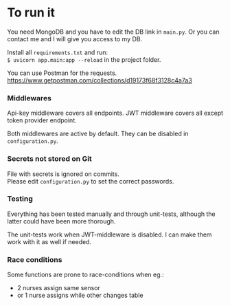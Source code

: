 # To run it
You need MongoDB and you have to edit the DB link in `main.py`. 
Or you can contact me and I will give you access to my DB.

Install all `requirements.txt` and run:   
`$ uvicorn app.main:app --reload`
in the project folder.

You can use Postman for the requests.
https://www.getpostman.com/collections/d19173f68f3128c4a7a3

### Middlewares
Api-key middleware covers all endpoints.
JWT middleware covers all except token provider 
endpoint.

Both middlewares are active by default. 
They can be disabled in `configuration.py`. 



### Secrets not stored on Git
File with secrets is ignored on commits.   
Please edit `configuration.py` to set the correct 
passwords.

### Testing
Everything has been tested manually 
and through unit-tests, although the latter could 
have been more thorough. 

The unit-tests work when JWT-middleware is disabled.
I can make them work with it as well if needed.


### Race conditions

Some functions are prone to race-conditions when eg.: 
- 2 nurses assign same sensor
- or 1 nurse assigns while other changes table

